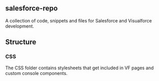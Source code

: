 <h2>salesforce-repo</h2>
<p>A collection of code, snippets and files for Salesforce and Visualforce development.</p>

<h2>Structure</h2>
<h3>CSS</h3>
The CSS folder contains stylesheets that get included in VF pages and custom console components.




